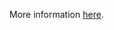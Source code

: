 More information [here](https://docs.prismacloud.io/en/enterprise-edition/policy-reference/azure-policies/azure-general-policies/bc-azr-general-14).
